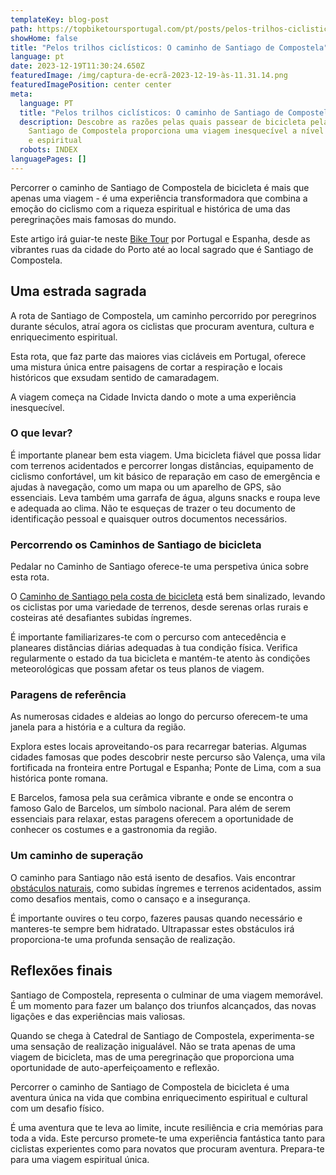 ```yaml
---
templateKey: blog-post
path: https://topbiketoursportugal.com/pt/posts/pelos-trilhos-ciclisticos-o-caminho-de-santiago-de-compostela
showHome: false
title: "Pelos trilhos ciclísticos: O caminho de Santiago de Compostela"
language: pt
date: 2023-12-19T11:30:24.650Z
featuredImage: /img/captura-de-ecrã-2023-12-19-às-11.31.14.png
featuredImagePosition: center center
meta:
  language: PT
  title: "Pelos trilhos ciclísticos: O caminho de Santiago de Compostela"
  description: Descobre as razões pelas quais passear de bicicleta pela Rota de
    Santiago de Compostela proporciona uma viagem inesquecível a nível cultural
    e espiritual
  robots: INDEX
languagePages: []
---
```

Percorrer o caminho de Santiago de Compostela de bicicleta é mais que apenas uma viagem - é uma experiência transformadora que combina a emoção do ciclismo com a riqueza espiritual e histórica de uma das peregrinações mais famosas do mundo. 

Este artigo irá guiar-te neste [Bike Tour](https://topbiketoursportugal.com/) por Portugal e Espanha, desde as vibrantes ruas da cidade do Porto até ao local sagrado que é Santiago de Compostela.

## Uma estrada sagrada

A rota de Santiago de Compostela, um caminho percorrido por peregrinos durante séculos, atraí agora os ciclistas que procuram aventura, cultura e enriquecimento espiritual. 

Esta rota, que faz parte das maiores vias cicláveis em Portugal, oferece uma mistura única entre paisagens de cortar a respiração e locais históricos que exsudam sentido de camaradagem. 

A viagem começa na Cidade Invicta dando o mote a uma experiência inesquecível.

### O que levar?

É importante planear bem esta viagem. Uma bicicleta fiável que possa lidar com terrenos acidentados e percorrer longas distâncias, equipamento de ciclismo confortável, um kit básico de reparação em caso de emergência e ajudas à navegação, como um mapa ou um aparelho de GPS, são essenciais. Leva também uma garrafa de água, alguns snacks e roupa leve e adequada ao clima. Não te esqueças de trazer o teu documento de identificação pessoal e quaisquer outros documentos necessários.

### Percorrendo os Caminhos de Santiago de bicicleta

Pedalar no Caminho de Santiago oferece-te uma perspetiva única sobre esta rota. 

O [Caminho de Santiago pela costa de bicicleta](https://topbiketoursportugal.com/santiago-compostela-pela-costa/) está bem sinalizado, levando os ciclistas por uma variedade de terrenos, desde serenas orlas rurais e costeiras até desafiantes subidas íngremes. 

É importante familiarizares-te com o percurso com antecedência e planeares distâncias diárias adequadas à tua condição física. Verifica regularmente o estado da tua bicicleta e mantém-te atento às condições meteorológicas que possam afetar os teus planos de viagem.

### Paragens de referência

As numerosas cidades e aldeias ao longo do percurso oferecem-te uma janela para a história e a cultura da região. 

Explora estes locais aproveitando-os para recarregar baterias. Algumas cidades famosas que podes descobrir neste percurso são Valença, uma vila fortificada na fronteira entre Portugal e Espanha; Ponte de Lima, com a sua histórica ponte romana.

E Barcelos, famosa pela sua cerâmica vibrante e onde se encontra o famoso Galo de Barcelos, um símbolo nacional. Para além de serem essenciais para relaxar, estas paragens oferecem a oportunidade de conhecer os costumes e a gastronomia da região.

### Um caminho de superação

O caminho para Santiago não está isento de desafios. Vais encontrar [obstáculos naturais](https://topbiketoursportugal.com/pt/blog/climate-and-geography-in-portugal-for-cycling/), como subidas íngremes e terrenos acidentados, assim como desafios mentais, como o cansaço e a insegurança. 

É importante ouvires o teu corpo, fazeres pausas quando necessário e manteres-te sempre bem hidratado. Ultrapassar estes obstáculos irá proporciona-te uma profunda sensação de realização.

## Reflexões finais

Santiago de Compostela, representa o culminar de uma viagem memorável. É um momento para fazer um balanço dos triunfos alcançados, das novas ligações e das experiências mais valiosas. 

Quando se chega à Catedral de Santiago de Compostela, experimenta-se uma sensação de realização inigualável. Não se trata apenas de uma viagem de bicicleta, mas de uma peregrinação que proporciona uma oportunidade de auto-aperfeiçoamento e reflexão.

Percorrer o caminho de Santiago de Compostela de bicicleta é uma aventura única na vida que combina enriquecimento espiritual e cultural com um desafio físico. 

É uma aventura que te leva ao limite, incute resiliência e cria memórias para toda a vida. Este percurso promete-te uma experiência fantástica tanto para ciclistas experientes como para novatos que procuram aventura. Prepara-te para uma viagem espiritual única.